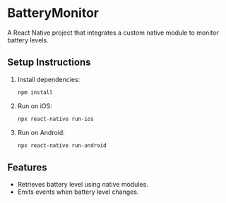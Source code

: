 
# BatteryMonitor

A React Native project that integrates a custom native module to monitor battery levels.

## Setup Instructions

1. Install dependencies:
   ```bash
   npm install
   ```

2. Run on iOS:
   ```bash
   npx react-native run-ios
   ```

3. Run on Android:
   ```bash
   npx react-native run-android
   ```

## Features

- Retrieves battery level using native modules.
- Emits events when battery level changes.
